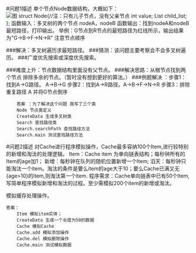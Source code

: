 #问题1描述
	单个节点Node数据结构，大概如下：
	</br>![图](https://github.com/Qoiuy/Record-Interview-Question/blob/master/zingfront/markdown_use/image/1.png)
	struct Node{//注：只有儿子节点，没有父亲节点
		int value;
		List<Node> child_list;
		};
	函数输入：多叉树的两个节点 nodeA，nodeB
	函数输出：找到nodeA和nodeB最短路径，打印输出。
	举例：G节点到R节点的最短路径为红线所示，输出结果为"G->B->F->N->R"
	注意节点顺序

###解决：多叉树遍历求最短路径。
###猜测：该问题主要考察会不会多叉树遍历。
###广度优先搜索或深度优先搜索。

###难度上升：节点数据结构里面没有父节点。
###解决思路：从根节点找到两个节点  排除多余的节点。（暂时没有想到更好的算法。）
###例题解决  ：步骤1：找到A->G路径。 	A->B->G
		步骤2：找到A->R路径。A->B->F->N->R
		步骤3：排除重复路径 A 并将G节点倒序
		
		答案 ：为了解决这个问题 我写了三个类
		Node 节点类定义
		CreateData 生成多叉树类
		Search 查找路径类
		Search.searchPath 查找路径方法
		Search.main 测试查找路径方法
		
#问题2描述
	对Cache进行程序模拟操作，Cache最多容纳100个Item,进行较特别的新增和淘汰的处理逻辑。
	Item：Cache item 为单向链表结构；每秒钟所有的Item的age加1；
	新增：每秒钟在队列的随机位置新增一个Item;
	滔天：每秒钟只能淘汰一个item。淘汰的条件是要么item的age大于10；要么Cache已满又无{age>10}的item,则淘汰第一个item.
	程序需求：Cache单向链表中已有50个Item,写简单程序模拟新增和淘汰的过程。至少需模拟200个item的新增或淘汰。

模拟缓存处理操作。

	答案：
		Item 模拟item实体；
		CreateData 生成一个长度为50的数据
		Cache 模拟Cache
		Cache.add 模拟添加操作
		Cache.del 模拟删除操作
		Cache.main 测试模拟数据

